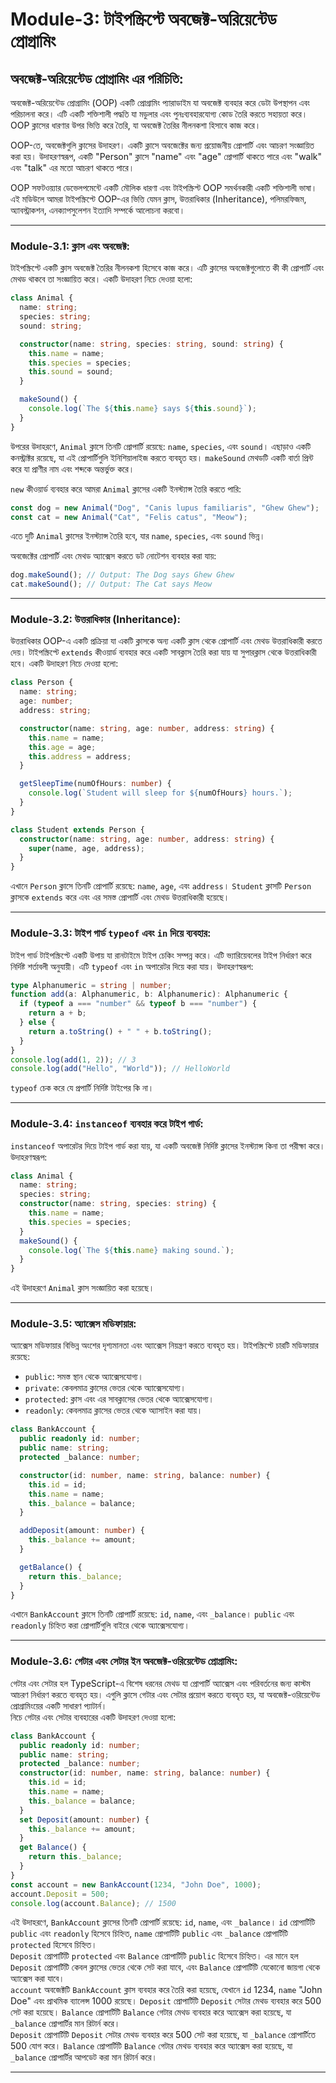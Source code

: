 # Module-3: টাইপস্ক্রিপ্টে অবজেক্ট-অরিয়েন্টেড প্রোগ্রামিং

## অবজেক্ট-অরিয়েন্টেড প্রোগ্রামিং এর পরিচিতি:

অবজেক্ট-অরিয়েন্টেড প্রোগ্রামিং (OOP) একটি প্রোগ্রামিং প্যারাডাইম যা অবজেক্ট ব্যবহার করে ডেটা উপস্থাপন এবং পরিচালনা করে। এটি একটি শক্তিশালী পদ্ধতি যা মডুলার এবং পুনঃব্যবহারযোগ্য কোড তৈরি করতে সহায়তা করে। OOP ক্লাসের ধারণার উপর ভিত্তি করে তৈরি, যা অবজেক্ট তৈরির নীলনকশা হিসাবে কাজ করে।

OOP-তে, অবজেক্টগুলি ক্লাসের উদাহরণ। একটি ক্লাসে অবজেক্টের জন্য প্রয়োজনীয় প্রোপার্টি এবং আচরণ সংজ্ঞায়িত করা হয়। উদাহরণস্বরূপ, একটি "Person" ক্লাসে "name" এবং "age" প্রোপার্টি থাকতে পারে এবং "walk" এবং "talk" এর মতো আচরণ থাকতে পারে।

OOP সফটওয়্যার ডেভেলপমেন্টে একটি মৌলিক ধারণা এবং টাইপস্ক্রিপ্ট OOP সমর্থনকারী একটি শক্তিশালী ভাষা। এই মডিউলে আমরা টাইপস্ক্রিপ্টে OOP-এর ভিত্তি যেমন ক্লাস, উত্তরাধিকার (Inheritance), পলিমরফিজম, অ্যাবস্ট্রাকশন, এনক্যাপসুলেশন ইত্যাদি সম্পর্কে আলোচনা করবো।

---

### Module-3.1: ক্লাস এবং অবজেক্ট:

টাইপস্ক্রিপ্টে একটি ক্লাস অবজেক্ট তৈরির নীলনকশা হিসেবে কাজ করে। এটি ক্লাসের অবজেক্টগুলোতে কী কী প্রোপার্টি এবং মেথড থাকবে তা সংজ্ঞায়িত করে। একটি উদাহরণ নিচে দেওয়া হলো:

```typescript
class Animal {
  name: string;
  species: string;
  sound: string;

  constructor(name: string, species: string, sound: string) {
    this.name = name;
    this.species = species;
    this.sound = sound;
  }

  makeSound() {
    console.log(`The ${this.name} says ${this.sound}`);
  }
}
```

উপরের উদাহরণে, `Animal` ক্লাসে তিনটি প্রোপার্টি রয়েছে: `name`, `species`, এবং `sound`। এছাড়াও একটি কনস্ট্রাক্টর রয়েছে, যা এই প্রোপার্টিগুলি ইনিশিয়ালাইজ করতে ব্যবহৃত হয়। `makeSound` মেথডটি একটি বার্তা প্রিন্ট করে যা প্রাণীর নাম এবং শব্দকে অন্তর্ভুক্ত করে।

`new` কীওয়ার্ড ব্যবহার করে আমরা `Animal` ক্লাসের একটি ইনস্ট্যান্স তৈরি করতে পারি:

```typescript
const dog = new Animal("Dog", "Canis lupus familiaris", "Ghew Ghew");
const cat = new Animal("Cat", "Felis catus", "Meow");
```

এতে দুটি `Animal` ক্লাসের ইনস্ট্যান্স তৈরি হবে, যার `name`, `species`, এবং `sound` ভিন্ন।

অবজেক্টের প্রোপার্টি এবং মেথড অ্যাক্সেস করতে ডট নোটেশন ব্যবহার করা যায়:

```typescript
dog.makeSound(); // Output: The Dog says Ghew Ghew
cat.makeSound(); // Output: The Cat says Meow
```

---

### Module-3.2: উত্তরাধিকার (Inheritance):

উত্তরাধিকার OOP-এ একটি প্রক্রিয়া যা একটি ক্লাসকে অন্য একটি ক্লাস থেকে প্রোপার্টি এবং মেথড উত্তরাধিকারী করতে দেয়। টাইপস্ক্রিপ্টে `extends` কীওয়ার্ড ব্যবহার করে একটি সাবক্লাস তৈরি করা যায় যা সুপারক্লাস থেকে উত্তরাধিকারী হবে। একটি উদাহরণ নিচে দেওয়া হলো:

```typescript
class Person {
  name: string;
  age: number;
  address: string;

  constructor(name: string, age: number, address: string) {
    this.name = name;
    this.age = age;
    this.address = address;
  }

  getSleepTime(numOfHours: number) {
    console.log(`Student will sleep for ${numOfHours} hours.`);
  }
}

class Student extends Person {
  constructor(name: string, age: number, address: string) {
    super(name, age, address);
  }
}
```

এখানে `Person` ক্লাসে তিনটি প্রোপার্টি রয়েছে: `name`, `age`, এবং `address`। `Student` ক্লাসটি `Person` ক্লাসকে `extends` করে এবং এর সমস্ত প্রোপার্টি এবং মেথড উত্তরাধিকারী হয়েছে।

---

### Module-3.3: টাইপ গার্ড `typeof` এবং `in` দিয়ে ব্যবহার:

টাইপ গার্ড টাইপস্ক্রিপ্টে একটি উপায় যা রানটাইমে টাইপ চেকিং সম্পন্ন করে। এটি ভ্যারিয়েবলের টাইপ নির্ধারণ করে নির্দিষ্ট শর্তাবলী অনুযায়ী। এটি `typeof` এবং `in` অপারেটর দিয়ে করা যায়। উদাহরণস্বরূপ:

```typescript
type Alphanumeric = string | number;
function add(a: Alphanumeric, b: Alphanumeric): Alphanumeric {
  if (typeof a === "number" && typeof b === "number") {
    return a + b;
  } else {
    return a.toString() + " " + b.toString();
  }
}
console.log(add(1, 2)); // 3
console.log(add("Hello", "World")); // HelloWorld
```

`typeof` চেক করে যে প্রপার্টি নির্দিষ্ট টাইপের কি না।

---

### Module-3.4: `instanceof` ব্যবহার করে টাইপ গার্ড:

`instanceof` অপারেটর দিয়ে টাইপ গার্ড করা যায়, যা একটি অবজেক্ট নির্দিষ্ট ক্লাসের ইনস্ট্যান্স কিনা তা পরীক্ষা করে। উদাহরণস্বরূপ:

```typescript
class Animal {
  name: string;
  species: string;
  constructor(name: string, species: string) {
    this.name = name;
    this.species = species;
  }
  makeSound() {
    console.log(`The ${this.name} making sound.`);
  }
}
```

এই উদাহরণে `Animal` ক্লাস সংজ্ঞায়িত করা হয়েছে।

---

### Module-3.5: অ্যাক্সেস মডিফায়ার:

অ্যাক্সেস মডিফায়ার বিভিন্ন অংশের দৃশ্যমানতা এবং অ্যাক্সেস নিয়ন্ত্রণ করতে ব্যবহৃত হয়। টাইপস্ক্রিপ্টে চারটি মডিফায়ার রয়েছে:

- `public`: সমস্ত স্থান থেকে অ্যাক্সেসযোগ্য।
- `private`: কেবলমাত্র ক্লাসের ভেতর থেকে অ্যাক্সেসযোগ্য।
- `protected`: ক্লাস এবং এর সাবক্লাসের ভেতর থেকে অ্যাক্সেসযোগ্য।
- `readonly`: কেবলমাত্র ক্লাসের ভেতর থেকে অ্যাসাইন করা যায়।

```typescript
class BankAccount {
  public readonly id: number;
  public name: string;
  protected _balance: number;

  constructor(id: number, name: string, balance: number) {
    this.id = id;
    this.name = name;
    this._balance = balance;
  }

  addDeposit(amount: number) {
    this._balance += amount;
  }

  getBalance() {
    return this._balance;
  }
}
```

এখানে `BankAccount` ক্লাসে তিনটি প্রোপার্টি রয়েছে: `id`, `name`, এবং `_balance`। `public` এবং `readonly` চিহ্নিত করা প্রোপার্টিগুলি বাইরে থেকে অ্যাক্সেসযোগ্য।

---

### Module-3.6: গেটার এবং সেটার ইন অবজেক্ট-ওরিয়েন্টেড প্রোগ্রামিং:

গেটার এবং সেটার হল TypeScript-এ বিশেষ ধরনের মেথড যা প্রোপার্টি অ্যাক্সেস এবং পরিবর্তনের জন্য কাস্টম আচরণ নির্ধারণ করতে ব্যবহৃত হয়। এগুলি ক্লাসে গেটার এবং সেটার প্রয়োগ করতে ব্যবহৃত হয়, যা অবজেক্ট-ওরিয়েন্টেড প্রোগ্রামিংয়ের একটি সাধারণ প্যাটার্ন।  
 নিচে গেটার এবং সেটার ব্যবহারের একটি উদাহরণ দেওয়া হলো:

```typescript
class BankAccount {
  public readonly id: number;
  public name: string;
  protected _balance: number;
  constructor(id: number, name: string, balance: number) {
    this.id = id;
    this.name = name;
    this._balance = balance;
  }
  set Deposit(amount: number) {
    this._balance += amount;
  }
  get Balance() {
    return this._balance;
  }
}
const account = new BankAccount(1234, "John Doe", 1000);
account.Deposit = 500;
console.log(account.Balance); // 1500
```

এই উদাহরণে, `BankAccount` ক্লাসের তিনটি প্রোপার্টি রয়েছে: `id`, `name`, এবং `_balance`। `id` প্রোপার্টিটি `public` এবং `readonly` হিসেবে চিহ্নিত, `name` প্রোপার্টিটি `public` এবং `_balance` প্রোপার্টিটি `protected` হিসেবে চিহ্নিত।  
 `Deposit` প্রোপার্টিটি `protected` এবং `Balance` প্রোপার্টিটি `public` হিসেবে চিহ্নিত। এর মানে হল `Deposit` প্রোপার্টিটি কেবল ক্লাসের ভেতর থেকে সেট করা যাবে, এবং `Balance` প্রোপার্টিটি যেকোনো জায়গা থেকে অ্যাক্সেস করা যাবে।  
 `account` অবজেক্টটি `BankAccount` ক্লাস ব্যবহার করে তৈরি করা হয়েছে, যেখানে `id` 1234, `name` "John Doe" এবং প্রাথমিক ব্যালেন্স 1000 রয়েছে। `Deposit` প্রোপার্টিটি `Deposit` সেটার মেথড ব্যবহার করে 500 সেট করা হয়েছে। `Balance` প্রোপার্টিটি `Balance` গেটার মেথড ব্যবহার করে অ্যাক্সেস করা হয়েছে, যা `_balance` প্রোপার্টির মান রিটার্ন করে।  
 `Deposit` প্রোপার্টিটি `Deposit` সেটার মেথড ব্যবহার করে 500 সেট করা হয়েছে, যা `_balance` প্রোপার্টিতে 500 যোগ করে। `Balance` প্রোপার্টিটি `Balance` গেটার মেথড ব্যবহার করে অ্যাক্সেস করা হয়েছে, যা `_balance` প্রোপার্টির আপডেট করা মান রিটার্ন করে।

---
